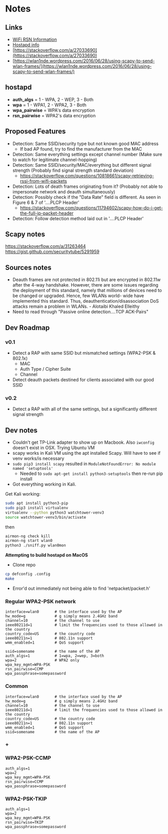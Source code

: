 # Notes

## Links
* [WiFi RSN Information](https://community.arubanetworks.com/t5/Technology-Blog/A-closer-look-at-WiFi-Security-IE-Information-Elements/ba-p/198867)
* [Hostapd info](https://wireless.wiki.kernel.org/en/users/documentation/hostapd#wireless_interface)
* [https://stackoverflow.com/a/27033690](https://stackoverflow.com/a/27033690)
* [https://wlan1nde.wordpress.com/2016/06/28/using-scapy-to-send-wlan-frames/](https://wlan1nde.wordpress.com/2016/06/28/using-scapy-to-send-wlan-frames/)


## hostapd
* **auth_algs** = 1 - WPA, 2 - WEP, 3 - Both
* **wpa** = 1 - WPA1, 2 - WPA2, 3 - Both
* **wpa_pairwise** = WPA's data encryption
* **rsn_pairwise** = WPA2's data encryption


## Proposed Features
* Detection: Same SSID/security type but not known good MAC address
  * If bad AP found, try to find the manufacturer from the MAC
* Detection: Same everything settings except channel number (Make sure to watch for legitimate channel-hopping)
* Detection: Same SSID/security/MAC/everything but different signal strength (Probably find signal strength
  standard deviation)
    * https://stackoverflow.com/questions/10818661/scapy-retrieving-rssi-from-wifi-packets
* Detection: Lots of death frames originating from it? (Probably not able to impersonate
  network and deauth simultaneously)
* Detection: Possibly check if the "Data Rate" field is different. As seen in Figure 6 & 7 of '....PLCP Header'
  * https://stackoverflow.com/questions/11794602/scapy-how-do-i-get-the-full-ip-packet-header
* Detection: Follow detection method laid out in '....PLCP Header'


## Scapy notes
https://stackoverflow.com/a/31263464
https://gist.github.com/securitytube/5291959

## Sources notes

* Deauth frames are not protected in 802.11i but are encrypted in 802.11w after the 4-way handshake.
However,
there are some issues regarding the deployment of this standard, namely that
millions of devices need to be changed or upgraded. Hence, few WLANs world-
wide have implemented this standard. Thus, deauthentication/disassociation
DoS attacks remain a problem in WLANs.  - Alotaibi Khaled Elleithy
* Need to read through "Passive online detection....TCP ACK-Pairs"

## Dev Roadmap 
### v0.1
* Detect a RAP with same SSID but mismatched settings (WPA2-PSK & 802.1x)
   * MAC
   * Auth Type / Cipher Suite
   * Channel
* Detect deauth packets destined for clients associated with our good SSID
### v0.2
* Detect a RAP with all of the same settings, but a significantly different signal strength


## Dev notes

* Couldn't get TP-Link adapter to show up on Macbook. Also `iwconfig` doesn't exist in OSX. Trying Ubuntu VM
* scapy works in Kali VM using the apt installed Scapy. Will have to see if venv works/is necessary
* `sudo pip3 install scapy` resulted in `ModuleNotFoundError: No module named 'setuptools'`
    * Needed to `sudo apt-get install python3-setuptools` then re-run pip install
* Got everything working in Kali.

Get Kali working:
```bash
sudo apt install python3-pip
sudo pip3 install virtualenv
virtualenv --python python3 watchtower-venv3
source watchtower-venv3/bin/activate
```
then
```bash
airmon-ng check kill
airmon-ng start wlan0
python3 ./sniff.py wlan0mon
```

**Attempting to build hostapd on MacOS**
* Clone repo
```bash
cp defconfig .config
make
```
* Error'd out immediately not being able to find 'netpacket/packet.h'

### Regular WPA2-PSK network
```
interface=wlan0       # the interface used by the AP
hw_mode=g             # g simply means 2.4GHz band
channel=10            # the channel to use
ieee80211d=1          # limit the frequencies used to those allowed in the country
country_code=US       # the country code
ieee80211n=1          # 802.11n support
wmm_enabled=1         # QoS support

ssid=somename         # the name of the AP
auth_algs=1           # 1=wpa, 2=wep, 3=both
wpa=2                 # WPA2 only
wpa_key_mgmt=WPA-PSK  
rsn_pairwise=CCMP
wpa_passphrase=somepassword
```


### Common
```
interface=wlan0       # the interface used by the AP
hw_mode=g             # g simply means 2.4GHz band
channel=10            # the channel to use
ieee80211d=1          # limit the frequencies used to those allowed in the country
country_code=US       # the country code
ieee80211n=1          # 802.11n support
wmm_enabled=1         # QoS support
ssid=somename         # the name of the AP
```

### +

### WPA2-PSK-CCMP
```
auth_algs=1          
wpa=2                
wpa_key_mgmt=WPA-PSK  
rsn_pairwise=CCMP
wpa_passphrase=somepassword
```

### WPA2-PSK-TKIP
```
auth_algs=1          
wpa=2                
wpa_key_mgmt=WPA-PSK  
rsn_pairwise=TKIP
wpa_passphrase=somepassword
```
